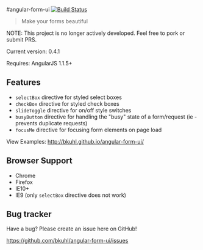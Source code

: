 #angular-form-ui  [![Build Status](https://travis-ci.org/bkuhl/angular-form-ui.png?branch=master)](https://travis-ci.org/bkuhl/angular-form-ui)
> Make your forms beautiful

NOTE: This project is no longer actively developed.  Feel free to pork or submit PRS.

Current version: 0.4.1

Requires: AngularJS 1.1.5+

## Features

* `selectBox` directive for styled select boxes
* `checkBox` directive for styled check boxes
* `slideToggle` directive for on/off style switches
* `busyButton` directive for handling the "busy" state of a form/request (ie - prevents duplicate requests)
* `focusMe` directive for focusing form elements on page load

View Examples: http://bkuhl.github.io/angular-form-ui/

## Browser Support

* Chrome
* Firefox
* IE10+
* IE9 (only `selectBox` directive does not work)

## Bug tracker

Have a bug? Please create an issue here on GitHub!

https://github.com/bkuhl/angular-form-ui/issues
